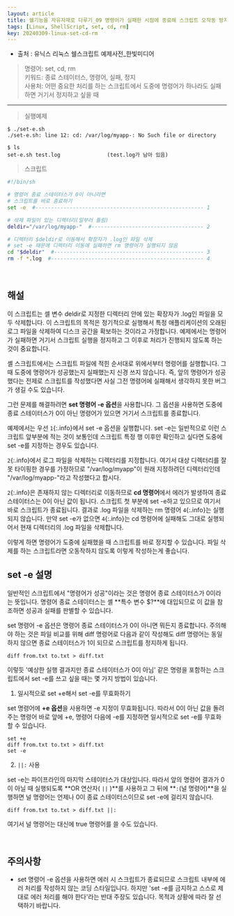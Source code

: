 ```yaml
---
layout: article
title: 쉘기능을 자유자재로 다루기_09 명령어가 실패한 시점에 종료해 스크립트 오작동 방지하기 
tags: [Linux, ShellScript, set, cd, rm]
key: 20240309-linux-set-cd-rm
---
```


- 출처 : 유닉스 리눅스 쉘스크립트 예제사전_한빛미디어

> 명령어: set, cd, rm  
> 키워드: 종료 스테이터스, 명령어, 실패, 정지  
> 사용처: 어떤 중요한 처리를 하는 스크립트에서 도중에 명령어가 하나라도 실패하면 거기서 정지하고 싶을 때

--- 

> 실행예제

```
$ ./set-e.sh
./set-e.sh: line 12: cd: /var/log/myapp-: No Such file or directory

$ ls
set-e.sh test.log               (test.log가 남아 있음)
```

> 스크립트

```bash
#!/bin/sh

# 명령어 종료 스테이터스가 0이 아니라면
# 스크립트를 바로 종료하기
set -e  #------------------------------------------------------ 1

# 삭제 파일이 있는 디렉터리(일부러 틀림)
deldir="/var/log/myapp-"  #------------------------------------ 2

# 디렉터리 $deldir로 이동해서 확장자가 .log인 파일 삭제
# set -e 때문에 디렉터리 이동에 실패하면 rm 명령어가 실행되지 않음
cd "$deldir"  #------------------------------------------------ 3
rm -f *.log  #------------------------------------------------- 4
```

&nbsp;
&nbsp;

## **해설**

이 스크립트는 셀 변수 deldir로 지정한 디렉터리 안에 있는 확장자가 .log인 파일을 모두 삭제합니다. 이 스크립트의 목적은 정기적으로 실행해서 특정 애플리케이션의 오래된 로그 파일을 삭제하여 디스크 공간을 확보하는 것이라고 가정합니다. 예제에서는 명령어가 실패하면 거기서 스크립트 실행을 정지하고 그 이후로 처리가 진행되지 않도록 하는 것이 중요합니다.

셸 스크립트에서는 스크립트 파일에 적힌 순서대로 위에서부터 명령어를 실행합니다. 그때 도중에 명령어가 성공했는지 실패했는지 신경 쓰지 않습니다. 즉, 앞의 명령어가 성공했다는 전제로 스크립트를 작성했다면 사실 그전 명령어에 실패해서 생각하지 못한 버그가 생길 수도 있습니다.

그런 문제를 해결하려면 **set 명령어 -e 옵션**을 사용합니다. 그 옵션을 사용하면 도중에 종료 스테이터스가 0이 아닌 명령어가 있으면 거기서 스크립트를 종료합니다.

예제에서는 우선 `1`{:.info}에서 set -e 옵션을 실행합니다. set -e는 일반적으로 이런 스크립트 앞부분에 적는 것이 보통인데 스크립트 특정 행 이후만 확인하고 싶다면 도중에 set -e를 지정하는 경우도 있습니다.

`2`{:.info}에서 로그 파일을 삭제하는 디렉터리를 지정합니다. 여기서 대상 디렉터리를 잘못 타이핑한 경우를 가정하므로 "/var/log/myapp"이 원래 지정하려던 디렉터리인데 "/var/log/myapp-"라고 작성했다고 합시다.

`2`{:.info}은 존재하지 않는 디렉터리로 이동하므로 **cd 명령어**에서 에러가 발생하여 종료 스테이터스는 0이 아닌 값이 됩니다. 스크립트 첫 부분에 set -e하고 있으므로 여기서 바로 스크립트가 종료됩니다. 결과로 .log 파일을 삭제하는 rm 명령어 `4`{:.info}는 실행되지 않습니다. 만약 set -e가 없으면 `4`{:.info}는 cd 명령어에 실패해도 그대로 실행되어서 현재 디렉터리의 .log 파일을 삭제합니다.

이렇게 하면 명령어가 도중에 실패했을 때 스크립트를 바로 정지할 수 있습니다. 파일 삭제를 하는 스크립트라면 오동작하지 않도록 이렇게 작성하는게 좋습니다.

## **set -e 설명**

일반적인 스크립트에서 "명령어가 성공"이라는 것은 명령어 종료 스테이터스가 0이라는 뜻입니다. 명령어 종료 스테이터스는 셸 **특수 변수 $?**에 대입되므로 이 값을 참조하면 성공과 실패를 판별할 수 있습니다.

set 명령어 -e 옵션은 명령어 종료 스테이터스가 0이 아니면 뭐든지 종료합니다. 주의해야 하는 것은 파일 비교를 위해 diff 명령어로 다음과 같이 작성해도 diff 명령어는 동일하지 않으면 종료 스테이터스가 1이 되므로 스크립트를 정지하게 됩니다.

```
diff from.txt to.txt > diff.txt
```

이렇듯 '예상한 실행 결과지만 종료 스테이터스가 0이 아님' 같은 명령을 포함하는 스크립트에서 set -e를 쓰고 싶을 때는 몇 가지 방법이 있습니다.

1. 일시적으로 set +e해서 set -e를 무효화하기

  set 명령어에 **+e 옵션**을 사용하면 -e 지정이 무효화됩니다. 따라서 0이 아닌 값을 돌려주는 명령어 바로 앞에 +e, 명령어 다음에 -e를 지정하면 일시적으로 set -e를 무효화 할 수 있습니다.

  ```
  set +e
  diff from.txt to.txt > diff.txt
  set -e
  ```

2. `||:` 사용

  set -e는 파이프라인의 마지막 스테이터스가 대상입니다. 따라서 앞의 명령어 결과가 0이 아닐 때 실행되도록 **OR 연산자( `||` )**를 사용하고 그 뒤에 **`:`(널 명령어)**을 실행하면 널 명령어는 언제나 0이 종료 스테이터스이므로 set -e에 걸리지 않습니다.

  ```
  diff from.txt to.txt > diff.txt ||:
  ```

  여기서 널 명령어는 대신에 true 명령어를 쓸 수도 있습니다.
  

&nbsp;
&nbsp;

## **주의사항**

- set 명령어 -e 옵션을 사용하면 에러 시 스크립트가 종료되므로 스크립트 내부에 에러 처리를 작성하지 않는 코딩 스타일입니다. 하지만 'set -e를 금지하고 스스로 제대로 에러 처리를 해야 한다'라는 반대 주장도 있습니다. 목적과 상황에 따라 잘 선택하기 바랍니다.
